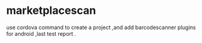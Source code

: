 marketplacescan
===============

use cordova command to create a project ,and add barcodescanner plugins for android ,last  test report .
